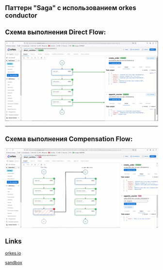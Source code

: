 ## Паттерн "Saga" с использованием orkes conductor

## Схема выполнения Direct Flow:

![img.png](conductor/images/direct_flow_schema.png)

___

## Схема выполнения Compensation Flow:

![img.png](conductor/images/compensation_flow_schema.png)

## Links

[orkes.io](https://orkes.io/)

[sandbox](https://developer.orkescloud.com/)
